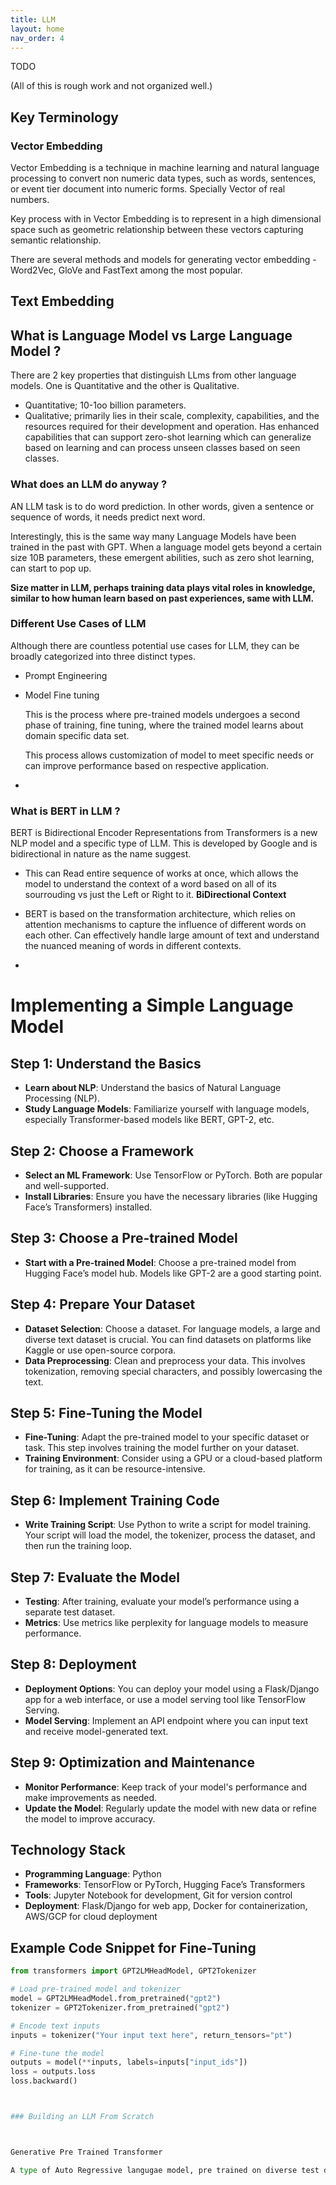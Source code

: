 ```yaml
---
title: LLM
layout: home
nav_order: 4
---
```


TODO

(All of this is rough work and not organized well.)

## Key Terminology

### Vector Embedding

Vector Embedding is a technique in machine learning and natural language processing to convert non numeric data types, such as words, sentences, or event tier document into numeric forms. Specially Vector of real numbers.

Key process with in Vector Embedding is to represent in a high dimensional space such as geometric relationship between these vectors capturing semantic relationship.

There are several methods and models for generating vector embedding - Word2Vec, GloVe and FastText among the most popular.

## Text Embedding


## What is Language Model vs Large Language Model ?


There are 2 key properties that distinguish LLms from other language models. One is Quantitative and the other is Qualitative.

- Quantitative; 10-1oo billion parameters.
- Qualitative; primarily lies in their scale, complexity, capabilities, and the resources required for their development and operation. Has enhanced capabilities that can support zero-shot learning which can generalize based on learning and can process unseen classes based on seen classes.


### What does an LLM do anyway ?

AN LLM task is to do word prediction. In other words, given a sentence or sequence of words, it needs predict next word.

Interestingly, this is the same way many Language Models have been trained in the past with GPT. When a language model gets beyond a certain size 10B parameters, these emergent abilities, such as zero shot learning, can start to pop up.

**Size matter in LLM, perhaps training data plays vital roles in knowledge, similar to how human learn based on past experiences, same with LLM.**


### Different Use Cases of LLM

Although there are countless potential use cases for LLM, they can be broadly categorized into three distinct types.

- Prompt Engineering

- Model Fine tuning
  
  This is the process where pre-trained models undergoes a second phase of training, fine tuning, where the trained model learns about domain specific data set.

  This process allows customization of model to meet specific needs or can improve performance based on respective application. 


- 




### What is BERT in LLM ?

BERT is Bidirectional Encoder Representations from Transformers is a new NLP model and a specific type of LLM. This is developed by Google and is bidirectional in nature as the name suggest. 

- This can Read entire sequence of works at once, which allows the model to understand the context of a word based on all of its sourrouding vs just the Left or Right to it. **BiDirectional Context**

- BERT is based on the transformation architecture, which relies on attention mechanisms to capture the influence of different words on each other. Can effectively handle large amount of text and understand the nuanced meaning of words in different contexts.

- 

# Implementing a Simple Language Model

## Step 1: Understand the Basics
- **Learn about NLP**: Understand the basics of Natural Language Processing (NLP).
- **Study Language Models**: Familiarize yourself with language models, especially Transformer-based models like BERT, GPT-2, etc.

## Step 2: Choose a Framework
- **Select an ML Framework**: Use TensorFlow or PyTorch. Both are popular and well-supported.
- **Install Libraries**: Ensure you have the necessary libraries (like Hugging Face’s Transformers) installed.

## Step 3: Choose a Pre-trained Model
- **Start with a Pre-trained Model**: Choose a pre-trained model from Hugging Face’s model hub. Models like GPT-2 are a good starting point.

## Step 4: Prepare Your Dataset
- **Dataset Selection**: Choose a dataset. For language models, a large and diverse text dataset is crucial. You can find datasets on platforms like Kaggle or use open-source corpora.
- **Data Preprocessing**: Clean and preprocess your data. This involves tokenization, removing special characters, and possibly lowercasing the text.

## Step 5: Fine-Tuning the Model
- **Fine-Tuning**: Adapt the pre-trained model to your specific dataset or task. This step involves training the model further on your dataset.
- **Training Environment**: Consider using a GPU or a cloud-based platform for training, as it can be resource-intensive.

## Step 6: Implement Training Code
- **Write Training Script**: Use Python to write a script for model training. Your script will load the model, the tokenizer, process the dataset, and then run the training loop.

## Step 7: Evaluate the Model
- **Testing**: After training, evaluate your model’s performance using a separate test dataset.
- **Metrics**: Use metrics like perplexity for language models to measure performance.

## Step 8: Deployment
- **Deployment Options**: You can deploy your model using a Flask/Django app for a web interface, or use a model serving tool like TensorFlow Serving.
- **Model Serving**: Implement an API endpoint where you can input text and receive model-generated text.

## Step 9: Optimization and Maintenance
- **Monitor Performance**: Keep track of your model's performance and make improvements as needed.
- **Update the Model**: Regularly update the model with new data or refine the model to improve accuracy.

## Technology Stack
- **Programming Language**: Python
- **Frameworks**: TensorFlow or PyTorch, Hugging Face’s Transformers
- **Tools**: Jupyter Notebook for development, Git for version control
- **Deployment**: Flask/Django for web app, Docker for containerization, AWS/GCP for cloud deployment

## Example Code Snippet for Fine-Tuning
```python
from transformers import GPT2LMHeadModel, GPT2Tokenizer

# Load pre-trained model and tokenizer
model = GPT2LMHeadModel.from_pretrained("gpt2")
tokenizer = GPT2Tokenizer.from_pretrained("gpt2")

# Encode text inputs
inputs = tokenizer("Your input text here", return_tensors="pt")

# Fine-tune the model
outputs = model(**inputs, labels=inputs["input_ids"])
loss = outputs.loss
loss.backward()



### Building an LLM From Scratch



Generative Pre Trained Transformer

A type of Auto Regressive langugae model, pre trained on diverse test data nd fine tuned for specific tasks.

